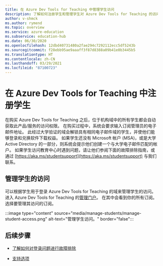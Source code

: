 ```yaml
---
title: 在 Azure Dev Tools for Teaching 中管理学生访问
description: 了解如何注册学生和管理学生对 Azure Dev Tools for Teaching 的访问。
author: v-shmck
ms.author: rymend
ms.topic: overview
ms.service: azure-education
ms.subservice: education-hub
ms.date: 06/30/2020
ms.openlocfilehash: 12dbd40731480a2fae294c7292112ecc5df5243b
ms.sourcegitcommit: f28ebb95ae9aaaff3f87d8388a09b41e0b3445b5
ms.translationtype: HT
ms.contentlocale: zh-CN
ms.lasthandoff: 03/29/2021
ms.locfileid: "87100723"
---
```

# <a name="enrolling-students-in-azure-dev-tools-for-teaching"></a>在 Azure Dev Tools for Teaching 中注册学生
在购买 Azure Dev Tools for Teaching 之后，位于机构域中的所有学生都会自动获取此产品/服务的访问权限。 在购买过程中，系统会要求输入订阅管理员的电子邮件地址。 此经过大学验证的域会解锁具有相同电子邮件域的学生，并使他们能够登录和兑换软件下载权益。 如果学生还没有 Microsoft 帐户 (MSA)，或是大学 Active Directory 的一部分，则系统会提示他们创建一个与大学电子邮件匹配的帐户。 如果学生访问教育中心时遇到问题，请让他们参阅下面的故障排除指南，或通过 [https://aka.ms/studentsupport](https://aka.ms/studentsupport) 与我们联系。

## <a name="managing-access-for-students"></a>管理学生的访问
可以根据学生用于登录 Azure Dev Tools for Teaching 的域来管理学生的访问。 进入 Azure Dev Tools for Teaching 的[管理门户](https://azureforeducation.microsoft.com/en-us/account/Subscriptions)。 在其中会看到你的所有订阅。 选择要管理其访问的订阅。

:::image type="content" source="media/manage-students/manage-student-access.png" alt-text="管理学生访问。" border="false":::

## <a name="next-steps"></a>后续步骤   
- [了解如何对登录问题进行故障排除](troubleshoot-login.md)

- [支持选项](program-support.md)
